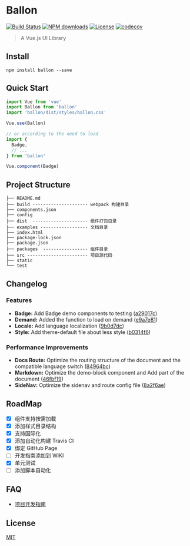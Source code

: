 # Ballon
[![Build Status](https://travis-ci.org/C-Royale/Ballon.svg?branch=master)](https://travis-ci.org/C-Royale/Ballon)
[![NPM downloads](http://img.shields.io/npm/dm/ballon.svg)](https://npmjs.org/package/ballon)
[![License](https://img.shields.io/npm/l/ballon.svg)](https://npmjs.org/package/ballon)
[![codecov](https://codecov.io/gh/C-Royale/Ballon/branch/master/graph/badge.svg)](https://codecov.io/gh/C-Royale/Ballon)

> A Vue.js UI Library

## Install
```shell
npm install ballon --save
```

## Quick Start
``` javascript
import Vue from 'vue'
import Ballon from 'ballon'
import 'ballon/dist/styles/ballon.css'

Vue.use(Ballon)

// or according to the need to load
import {
  Badge,
  // ...
} from 'ballon'

Vue.component(Badge)
```
## Project Structure

```text
├── README.md
├── build --------------------- webpack 构建目录
├── components.json
├── config
├── dist  --------------------- 组件打包目录
├── examples ------------------ 文档目录
├── index.html
├── package-lock.json
├── package.json
├── packages  ----------------- 组件目录
├── src ----------------------- 项目源代码
├── static
└── test

```

## Changelog
### Features

* **Badge:** Add Badge demo components to testing ([a29017c](https://github.com/C-Royale/Ballon/commit/a29017c))
* **Demand:** Added the function to load on demand ([e9a7e81](https://github.com/C-Royale/Ballon/commit/e9a7e81))
* **Locale:** Add language localization ([9b0d7dc](https://github.com/C-Royale/Ballon/commit/9b0d7dc))
* **Style:** Add theme-default file about less style ([b0314f6](https://github.com/C-Royale/Ballon/commit/b0314f6))


### Performance Improvements

* **Docs Route:** Optimize the routing structure of the document and the compatible language switch ([84964bc](https://github.com/C-Royale/Ballon/commit/84964bc))
* **Markdown:** Optimize the demo-block component and Add part of the document ([46fbf19](https://github.com/C-Royale/Ballon/commit/46fbf19))
* **SideNav:** Optimize the sidenav and route config file ([8a2f6ae](https://github.com/C-Royale/Ballon/commit/8a2f6ae))

## RoadMap

* [x] 组件支持按需加载
* [x] 添加样式目录结构
* [x] 支持国际化
* [x] 添加自动化构建 Travis CI
* [x] 绑定 GitHub Page
* [ ] 开发指南添加到 WIKI
* [x] 单元测试
* [ ] 添加脚本自动化

## FAQ
* [项目开发指南](https://github.com/C-Royale/Ballon/wiki)

## License
[MIT](http://opensource.org/licenses/MIT)
